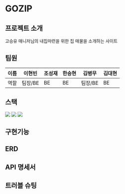 # GOZIP  

## 프로젝트 소개  
고승유 매니저님의 내집마련을 위한 집 매물을 소개하는 사이트  

## 팀원 
|이름|이현빈|조성재|한승현|김병무|김대현|  
|--|--|--|--|--|--|
|역할|팀장/BE|BE|BE|팀장/BE|BE|  

## 스택  
<img src="https://img.shields.io/badge/SpringBoot-6DB33F?style=for-the-badge&logo=Spring Boot&logoColor=white">
<img src="https://img.shields.io/badge/SpringSecurity-#6DB33F?style=for-the-badge&logo=Spring Security&logoColor=white">   
<img src="https://img.shields.io/badge/AmazonRDS-527FFF?style=for-the-badge&logo=Amazon RDS&logoColor=white">  

## 구현기능 

## ERD  

## API 명세서  

## 트러블 슈팅    

